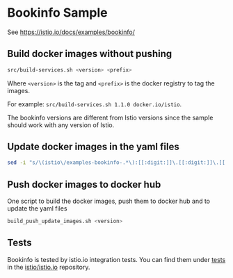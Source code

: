 # Bookinfo Sample

See <https://istio.io/docs/examples/bookinfo/>

## Build docker images without pushing

```bash
src/build-services.sh <version> <prefix>
```

Where `<version>` is the tag and `<prefix>` is the docker registry to tag the images.

For example: `src/build-services.sh 1.1.0 docker.io/istio`.

The bookinfo versions are different from Istio versions since the sample should work with any version of Istio.

## Update docker images in the yaml files

```bash
sed -i "s/\(istio\/examples-bookinfo-.*\):[[:digit:]]\.[[:digit:]]\.[[:digit:]]/<your docker image with tag>/g" */bookinfo*.yaml
```

## Push docker images to docker hub

One script to build the docker images, push them to docker hub and to update the yaml files

```bash
build_push_update_images.sh <version>
```

## Tests

Bookinfo is tested by istio.io integration tests. You can find them under [tests](https://github.com/istio/istio.io/tree/master/tests) in the [istio/istio.io](https://github.com/istio/istio.io) repository.
